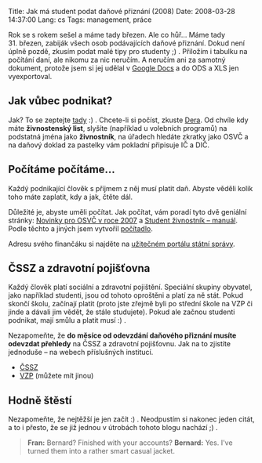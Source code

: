 Title: Jak má student podat daňové přiznání (2008)
Date: 2008-03-28 14:37:00
Lang: cs
Tags: management, práce

Rok se s rokem sešel a máme tady březen. Ale co hůř… Máme tady 31. březen, zabiják všech osob podávajících daňové přiznání. Dokud není úplně pozdě, zkusím podat malé tipy pro studenty ;) . Přiložím i tabulku na počítání daní, ale nikomu za nic neručím. A neručím ani za samotný dokument, protože jsem si jej udělal v [Google Docs](http://docs.google.com/) a do ODS a XLS jen vyexportoval.

## Jak vůbec podnikat?

Jak? To se zeptejte [tady](http://jakpodnikat.cz/) :) . Chcete-li si počíst, zkuste [Dera](http://dero.name/weblog/zivnostensky-list-brno/). Od chvíle kdy máte **živnostenský list**, slyšíte (například u volebních programů) na podstatná jména jako **živnostník**, na úřadech hledáte zkratky jako OSVČ a na daňový doklad za pastelky vám pokladní připisuje IČ a DIČ.

## Počítáme počítáme…

Každý podnikající člověk s příjmem z něj musí platit daň. Abyste věděli kolik toho máte zaplatit, kdy a jak, čtěte dál.

Důležité je, abyste uměli počítat. Jak počítat, vám poradí tyto dvě geniální stránky: [Novinky pro OSVČ v roce 2007](http://www.beruna.cz/rs/index.php?text=109-novinky-pro-osvc-v-roce-2007) a [Student živnostník – manuál](http://www.euroekonom.cz/podnikani-student2.php). Podle těchto a jiných jsem vytvořil [počítadlo]({static}/files/dane.zip).

Adresu svého finančáku si najděte na [užitečném portálu státní správy](http://portal.gov.cz/).

## ČSSZ a zdravotní pojišťovna

Každý člověk platí sociální a zdravotní pojištění. Speciální skupiny obyvatel, jako například studenti, jsou od tohoto oproštěni a platí za ně stát. Pokud skončí školu, začínají platit (proto jste zřejmě byli po střední škole na VZP či jinde a dávali jim vědět, že stále studujete). Pokud ale začnou studenti podnikat, mají smůlu a platit musí :) .

Nezapomeňte, že **do měsíce od odevzdání daňového přiznání musíte odevzdat přehledy** na ČSSZ a zdravotní pojišťovnu. Jak na to zjistíte jednoduše – na webech příslušných institucí.

-   [ČSSZ](http://cms.cssz.cz/cz/osoby-samostatne-vydelecne-cinne/platba-pojistneho/prehled-o-prijmech-a-vydajich.htm)
-   [VZP](http://www.vzp.cz/cms/internet/cz/Platci/OSVC/Prehled_o_prijmech_a_vydajich/) (můžete mít jinou)

## Hodně štěstí

Nezapomeňte, že nejtěžší je jen začít :) . Neodpustím si nakonec jeden citát, a to i přesto, že se již jednou v útrobách tohoto blogu nachází ;) .

> **Fran:** Bernard? Finished with your accounts?
> **Bernard:** Yes. I've turned them into a rather smart casual
> jacket.
